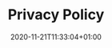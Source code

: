 ---
title: "Privacy Policy"
date: 2020-11-21T11:33:04+01:00
draft: false
translationKey: "privacy"
menu: 
    footer:
        weight: 100
---